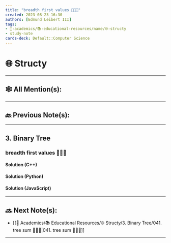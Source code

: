 ```yaml
---
title: "breadth first values 👨🏽‍💻"
created: 2023-08-23 16:30
authors: [Edmund Leibert III]
tags:
- 🔴-academics/📚-educational-resources/name/🌐-structy
- study-note
cards-deck: Default::Computer Science
---
```


# 🌐 Structy

---

## 🕸️ All Mention(s):

---

## 🔙 Previous Note(s):

---

## 3. Binary Tree

### **breadth first values 👨🏽‍💻**

#### Solution (C++)

#### Solution (Python)

#### Solution (JavaScript)

---

## 🔜 Next Note(s):
- [[🔴 Academics/📚 Educational Resources/🌐 Structy/3. Binary Tree/041. tree sum 👨🏽‍💻|041. tree sum 👨🏽‍💻]]

---
